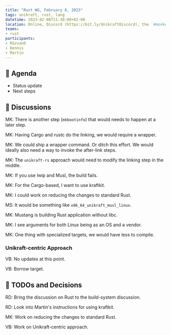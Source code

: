 ```yaml
---
title: "Rust WG, February 8, 2023"
tags: unikraft, rust, lang
datetime: 2023-02-08T11:30:00+02:00
location: Online, Discord (https://bit.ly/UnikraftDiscord), the `#monkey-business` voice channel
teams:
- rust
participants:
- RăzvanD
- Dennis
- Martin
---
```


## :dart: Agenda

- Status update
- Next steps

## :closed_book: Discussions

MK: There is another step (`mkbootinfo`) that would needs to happen at a later step.

MK: Having Cargo and rustc do the linking, we would require a wrapper.

MK: We could ship a wrapper command.
Or ditch this effort.
We would ideally also need a way to invoke the after-link steps.

MK: The `unikraft-rs` approach would need to modify the linking step in the middle.

MK: If you use lwip and Musl, the build fails.

MK: For the Cargo-based, I want to use kraftkit.

MK: I could work on reducing the changes to standard Rust.

MS: It would be something like `x86_64_unikraft_musl_linux`.

MK: Mustang is building Rust application without libc.

MK: I see arguments for both Linux being as an OS and a vendor.

MK: One thing with specialized targets, we would have less to compile.

### Unikraft-centric Approach

VB: No updates at this point.

VB: Borrow target.

## :wrench: TODOs and Decisions

RD: Bring the discussion on Rust to the build-system discussion.

RD: Look into Martin's instructions for using kraftkit.

MK: Work on reducing the changes to standard Rust.

VB: Work on Unikraft-centric approach.
